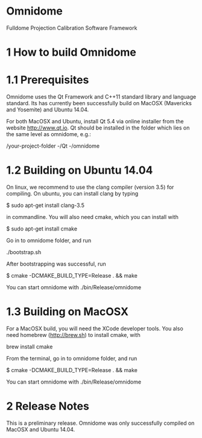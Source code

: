 Omnidome
========

Fulldome Projection Calibration Software Framework


1 How to build Omnidome
=======================

1.1 Prerequisites
=================

Omnidome uses the Qt Framework and C++11 standard library and language standard.
Its has currently been successfully build on MacOSX (Mavericks and Yosemite) and Ubuntu 14.04.

For both MacOSX and Ubuntu, install Qt 5.4 via online installer from the website http://www.qt.io.
Qt should be installed in the folder which lies on the same level as omnidome, e.g.:

/your-project-folder
 -/Qt
 -/omnidome

1.2 Building on Ubuntu 14.04
============================

On linux, we recommend to use the clang compiler (version 3.5) for compiling.
On ubuntu, you can install clang by typing 

$ sudo apt-get install clang-3.5 

in commandline. 
You will also need cmake, which you can install with

$ sudo apt-get install cmake

Go in to omnidome folder, and run 

./bootstrap.sh

After bootstrapping was successful, run 

$ cmake -DCMAKE_BUILD_TYPE=Release .  && make

You can start omnidome with
./bin/Release/omnidome


1.3 Building on MacOSX
======================

For a MacOSX build, you will need the XCode developer tools.
You also need homebrew (http://brew.sh) to install cmake, with

brew install cmake

From the terminal, go in to omnidome folder, and run 

$ cmake -DCMAKE_BUILD_TYPE=Release .  && make

You can start omnidome with
./bin/Release/omnidome



2 Release Notes
===============

This is a preliminary release.
Omnidome was only successfully compiled on MacOSX and Ubuntu 14.04.


